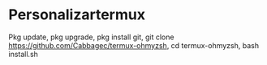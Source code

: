 # Personalizartermux
Pkg update, pkg upgrade, pkg install git, git clone https://github.com/Cabbagec/termux-ohmyzsh,  cd termux-ohmyzsh, bash install.sh
